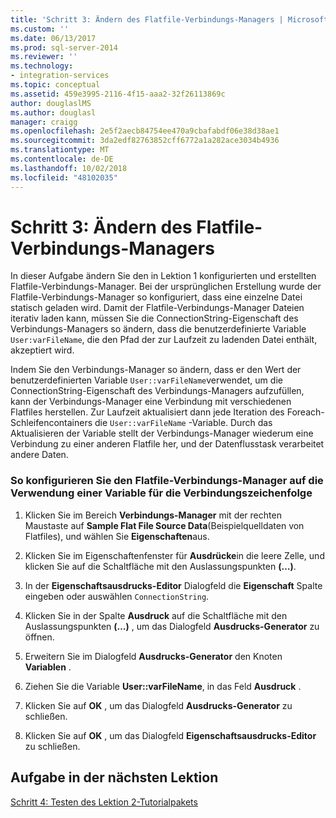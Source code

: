 ```yaml
---
title: 'Schritt 3: Ändern des Flatfile-Verbindungs-Managers | Microsoft-Dokumentation'
ms.custom: ''
ms.date: 06/13/2017
ms.prod: sql-server-2014
ms.reviewer: ''
ms.technology:
- integration-services
ms.topic: conceptual
ms.assetid: 459e3995-2116-4f15-aaa2-32f26113869c
author: douglaslMS
ms.author: douglasl
manager: craigg
ms.openlocfilehash: 2e5f2aecb84754ee470a9cbafabdf06e38d38ae1
ms.sourcegitcommit: 3da2edf82763852cff6772a1a282ace3034b4936
ms.translationtype: MT
ms.contentlocale: de-DE
ms.lasthandoff: 10/02/2018
ms.locfileid: "48102035"
---
```

# <a name="step-3-modifying-the-flat-file-connection-manager"></a>Schritt 3: Ändern des Flatfile-Verbindungs-Managers
  In dieser Aufgabe ändern Sie den in Lektion 1 konfigurierten und erstellten Flatfile-Verbindungs-Manager. Bei der ursprünglichen Erstellung wurde der Flatfile-Verbindungs-Manager so konfiguriert, dass eine einzelne Datei statisch geladen wird. Damit der Flatfile-Verbindungs-Manager Dateien iterativ laden kann, müssen Sie die ConnectionString-Eigenschaft des Verbindungs-Managers so ändern, dass die benutzerdefinierte Variable `User:varFileName`, die den Pfad der zur Laufzeit zu ladenden Datei enthält, akzeptiert wird.  
  
 Indem Sie den Verbindungs-Manager so ändern, dass er den Wert der benutzerdefinierten Variable `User::varFileName`verwendet, um die ConnectionString-Eigenschaft des Verbindungs-Managers aufzufüllen, kann der Verbindungs-Manager eine Verbindung mit verschiedenen Flatfiles herstellen. Zur Laufzeit aktualisiert dann jede Iteration des Foreach-Schleifencontainers die `User::varFileName` -Variable. Durch das Aktualisieren der Variable stellt der Verbindungs-Manager wiederum eine Verbindung zu einer anderen Flatfile her, und der Datenflusstask verarbeitet andere Daten.  
  
### <a name="to-configure-the-flat-file-connection-manager-to-use-a-variable-for-the-connection-string"></a>So konfigurieren Sie den Flatfile-Verbindungs-Manager auf die Verwendung einer Variable für die Verbindungszeichenfolge  
  
1.  Klicken Sie im Bereich **Verbindungs-Manager** mit der rechten Maustaste auf **Sample Flat File Source Data**(Beispielquelldaten von Flatfiles), und wählen Sie **Eigenschaften**aus.  
  
2.  Klicken Sie im Eigenschaftenfenster für **Ausdrücke**in die leere Zelle, und klicken Sie auf die Schaltfläche mit den Auslassungspunkten **(…)**.  
  
3.  In der **Eigenschaftsausdrucks-Editor** Dialogfeld die **Eigenschaft** Spalte eingeben oder auswählen `ConnectionString`.  
  
4.  Klicken Sie in der Spalte **Ausdruck** auf die Schaltfläche mit den Auslassungspunkten **(…)** , um das Dialogfeld **Ausdrucks-Generator** zu öffnen.  
  
5.  Erweitern Sie im Dialogfeld **Ausdrucks-Generator** den Knoten **Variablen** .  
  
6.  Ziehen Sie die Variable **User::varFileName**, in das Feld **Ausdruck** .  
  
7.  Klicken Sie auf **OK** , um das Dialogfeld **Ausdrucks-Generator** zu schließen.  
  
8.  Klicken Sie auf **OK** , um das Dialogfeld **Eigenschaftsausdrucks-Editor** zu schließen.  
  
## <a name="next-lesson-task"></a>Aufgabe in der nächsten Lektion  
 [Schritt 4: Testen des Lektion 2-Tutorialpakets](../integration-services/lesson-2-4-testing-the-lesson-2-tutorial-package.md)  
  
  
